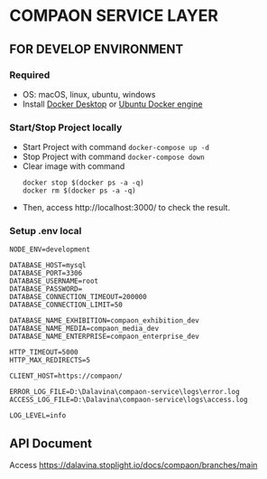 # COMPAON SERVICE LAYER

## FOR DEVELOP ENVIRONMENT

### Required

- OS: macOS, linux, ubuntu, windows
- Install [Docker Desktop](https://www.docker.com/products/docker-desktop/) or [Ubuntu Docker engine](https://docs.docker.com/engine/install/ubuntu/)

### Start/Stop Project locally

- Start Project with command `docker-compose up -d`
- Stop Project with command `docker-compose down`
- Clear image with command
    ```
    docker stop $(docker ps -a -q)
    docker rm $(docker ps -a -q)
    ```
- Then, access http://localhost:3000/ to check the result.


### Setup .env local
```
NODE_ENV=development

DATABASE_HOST=mysql
DATABASE_PORT=3306
DATABASE_USERNAME=root
DATABASE_PASSWORD=
DATABASE_CONNECTION_TIMEOUT=200000
DATABASE_CONNECTION_LIMIT=50

DATABASE_NAME_EXHIBITION=compaon_exhibition_dev
DATABASE_NAME_MEDIA=compaon_media_dev
DATABASE_NAME_ENTERPRISE=compaon_enterprise_dev

HTTP_TIMEOUT=5000
HTTP_MAX_REDIRECTS=5

CLIENT_HOST=https://compaon/

ERROR_LOG_FILE=D:\Dalavina\compaon-service\logs\error.log
ACCESS_LOG_FILE=D:\Dalavina\compaon-service\logs\access.log

LOG_LEVEL=info
```

## API Document
Access https://dalavina.stoplight.io/docs/compaon/branches/main
